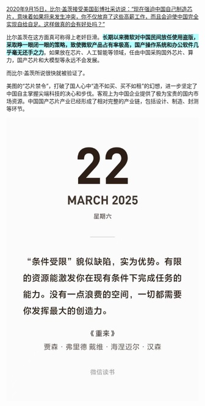 
[2020年9月15日，比尔·盖茨接受美国彭博社采访说：“现在强迫中国自己制造芯片，意味着如果将来发生冲突，你不仅放弃了这些高薪工作，而且会迫使中国完全实现自给自足。这样做真的会有好处吗？”](https://blog.mzh.ren/zh/posts/2025/03/limit-is-good/#:~:text=2020%E5%B9%B49%E6%9C%881,%E7%9A%84%E4%BC%9A%E6%9C%89%E5%A5%BD%E5%A4%84%E5%90%97%EF%BC%9F%E2%80%9D)

比尔盖茨在这方面真可称得上老奸巨滑。**<span style="background:#b1ffff">长期以来微软对中国民间放任使用盗版，采取睁一眼闭一眼的策略，致使微软产品占有率极高，国产操作系统和办公软件几乎毫无还手之力</span>**。如果放在芯片、人工智能等领域，任由中国采购国外芯片、算力，国产芯片和大模型等永远不会发展。

而比尔·盖茨所说很快就被验证了。

美图的“芯片禁令”，打破了国人心中“造不如买、买不如租”的幻想，进一步坚定了中国自主掌握尖端科技的决心和步伐。客观上为中国企业提供了极为宝贵的国内市场资源。中国国产芯片产业已经形成了相对完整的产业链，包括设计、制造、封测等环节。


![|400](附件/Pasted%20image%2020250410134433.png)

